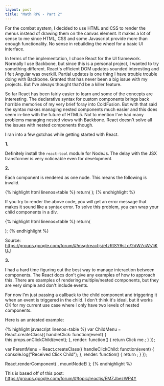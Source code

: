 ```yaml
---
layout: post
title: "Math RPG - Part 2"
---
```


For the combat system, I decided to use HTML and CSS to render the menus instead of drawing them on the canvas element. It makes a lot of sense to me since HTML, CSS and some Javascript provide more than enough functionality. No sense in rebuilding the wheel for a basic UI interface.

In terms of the implementation, I chose React for the UI framework. Normally I use Backbone, but since this is a personal project, I wanted to try something different. React's efficient DOM updates sounded interesting and I felt Angular was overkill. Partial updates is one thing I have trouble trouble doing with Backbone. Granted that has never been a big issue with my projects. But I've always thought that'd be a killer feature.

So far React has been fairly easier to learn and some of the concepts are interesting. The declarative syntax for custom components brings back horrible memories of my very brief foray into ColdFusion. But with that said the syntax makes managing nested components much easier and this does seem in-line with the future of HTML5. Not to mention I've had many problems managing nested views with Backbone. React doesn't solve all the issues with nested components though.

I ran into a few gotchas while getting started with React.

__1.__

Definitely install the `react-tool` module for NodeJs. The delay with the JSX transformer is very noticeable even for development.

__2.__

Each component is rendered as one node. This means the following is invalid.

{% highlight html linenos=table %}
return(
    <CustomComponent1 />
    <CustomComponent2 />
);
{% endhighlight %}

If you try to render the above code, you will get an error message that makes it sound like a syntax error. To solve this problem, you can wrap your child components in a div.

{% highlight html linenos=table %}
return(
    <div>
        <CustomComponent1 />
        <CustomComponent2 />
    </div>
);
{% endhighlight %}

Source: <https://groups.google.com/forum/#!msg/reactjs/efzRtSY6sLo/2dWZoWs1iKUJ>

__3.__

I had a hard time figuring out the best way to manage interaction between components. The React docs don't give any examples of how to approach this. There are examples of rendering multiple/nested components, but they are very simple and don't include events.

For now I'm just passing a callback to the child component and triggering it when an event is triggered in the child. I don't think it's ideal, but it works OK for my current use case where I only have two levels of nested components.

Here is an untested example:

{% highlight javascript linenos=table %}
var ChildMenu = React.createClass({
    handleClick: function(event) {
        this.props.onClickChild(event);
    },
    render: function() {
        return <a onClick={self.handleClick}>Click me.</a>;
    }
});

var ParentMenu = React.createClass({
    handleClickChild: function(event) {
        console.log("Received Click Child");
    },
    render: function() {
        return <ChildMenu onClickChild={this.handleClickChild} />;
    }
});

React.renderComponent(
    <ParentMenu />,
    mountNodeEl
);
{% endhighlight %}

This is based off of this post: <https://groups.google.com/forum/#!topic/reactjs/EMZJbezWP4Y>
